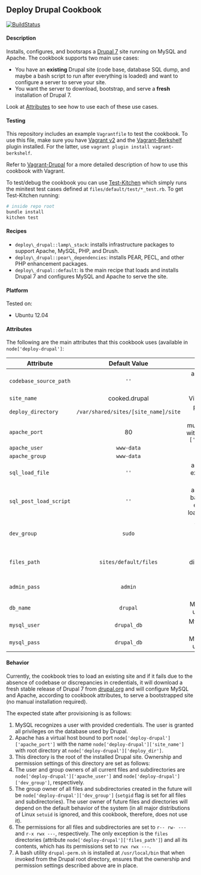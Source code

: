 ## Deploy Drupal Cookbook

[![BuildStatus](https://secure.travis-ci.org/amirkdv/chef-deploy-drupal.png)](http://travis-ci.org/amirkdv/chef-deploy-drupal)

#### Description
Installs, configures, and bootsraps a [Drupal 7](https://drupal.org/drupal-7.0)
site running on MySQL and Apache. The cookbook supports two main use cases:

- You have an **existing** Drupal site (code base, database SQL dump, and maybe
  a bash script to run after everything is loaded) and want to
  configure a server to serve your site.
- You want the server to download, bootstrap, and serve a **fresh** installation of
  Drupal 7.

Look at [Attributes]() to see how to use each of these use cases.

#### Testing
This repository includes an example `Vagrantfile` to test the cookbook. To use
this file, make sure you have [Vagrant
v2](http://docs.vagrantup.com/v2/installation/) and the
[Vagrant-Berkshelf](https://github.com/riotgames/vagrant-berkshelf) plugin
installed. For the latter, use `vagrant plugin install vagrant-berkshelf`.

Refer to [Vagrant-Drupal](http://github.com/dergachev/vagrant-drupal) for a more
detailed description of how to use this cookbook with Vagrant.

To test/debug the cookbook you can use [Test-Kitchen](https://github.com/opscode/test-kitchen)
which simply runs the
minitest test cases defined at `files/default/test/*_test.rb`. To get
Test-Kitchen running:

``` bash
# inside repo root
bundle install
kitchen test
```

#### Recipes

- `deploy\_drupal::lamp\_stack`: installs infrastructure packages to support
  Apache, MySQL, PHP, and Drush. 
- `deploy\_drupal::pear\_dependencies`: installs PEAR, PECL, and other PHP
  enhancement packages.
- `deploy\_drupal::default`: is the main recipe that loads and installs Drupal 7
  and configures MySQL and Apache to serve the site.

#### Platform
Tested on:
* Ubuntu 12.04

#### Attributes
The following are the main attributes that this cookbook uses (available in
`node['deploy-drupal']`:

|     Attribute     |Default Value    |           Description           |
| ------------------|:---------------:|:------------------------------: |
| `codebase_source_path`| `''`        | absolute path to existing site codebase
| `site_name`           |cooked.drupal| Virtual Host name
| `deploy_directory`    |`/var/shared/sites/[site_name]/site` | Root of served Drupal site
| `apache_port`         |80      | must be consistent with`node['apache']['listen_ports']`
| `apache_user`         |`www-data` |
| `apache_group`        |`www-data` |
| `sql_load_file`       |`''`       | absolute path to existing site SQL dump
| `sql_post_load_script`|`''`       | absolute path to bash script to be executed after loading SQL dump
| `dev_group`           |`sudo`     | System group owning site root(excludes `apache_user`)
| `files_path`          |`sites/default/files`| Drupal files directory, relative to site root
| `admin_pass`          |`admin`    | Drupal site administrator password
| `db_name`             |`drupal`   | MySQL database used by Drupal
| `mysql_user`          |`drupal_db`| MySQL user used by Drupal
| `mysql_pass`          |`drupal_db`| MySQL password used by Drupal

#### Behavior

Currently, the cookbook tries to load an existing site and if it fails due to
the absence of codebase or discrepancies in credentials, it will
download a fresh stable release of Drupal 7 from [drupal.org](http://drupal.org)
and will configure MySQL and Apache, according to cookbook attributes, to serve
a bootstrapped site (no manual installation required).

The expected state after provisioning is as follows:

1. MySQL recognizes a user with provided credentials. The user is granted all privileges on the
database used by Drupal.
1. Apache has a virtual host bound to port
`node['deploy-drupal']['apache_port']` with the name
`node['deploy-drupal']['site_name']` with root directory at
`node['deploy-drupal']['deploy_dir']`.
1. This directory is the root of the installed Drupal site. Ownership and
permission settings of this directory are set as follows:
  1. The user and group owners of all current files and subdirectories are
  `node['deploy-drupal']['apache_user']` and
  `node['deploy-drupal']['dev_group']`, respectively.
  1. The group owner of all files and subdirectories created in the future will be
  `node['deploy-drupal']['dev_group']` (`setgid` flag is set for all files and
  subdirectories). The user owner of future files and directories will depend on the
  default behavior of the system (in all major distributions of Linux `setuid`
  is ignored, and this cookbook, therefore, does not use it).
  1. The permissions for all files and subdirectories are set to `r-- rw- ---`
  and `r-x rwx ---`, respectively. The only exception is the `files`
  directories (attribute `node['deploy-drupal']['files_path']`) and all its
  contents, which has its permissions set to `rwx rwx ---`.
1. A bash utility `drupal-perm.sh` is installed at `/usr/local/bin` that
when invoked from the Drupal root directory, ensures that the ownership and
permission settings described above are in place.
